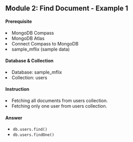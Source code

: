 <h2>Module 2: Find Document - Example 1</h2>

<h4>Prerequisite</h4>
<li>MongoDB Compass</li>
<li>MongoDB Atlas</li>
<li>Connect Compass to MongoDB</li>
<li>sample_mflix (sample data)</li>

<h4>Database & Collection</h4>
<li>Database: sample_mflix</li>
<li>Collection: users</li>

<h4>Instruction</h4>
<li>Fetching all documents from users collection.</li>
<li>Fetching only one user from users collection.</li>

<h4>Answer</h4>

- `db.users.find()`
- `db.users.findOne()`
